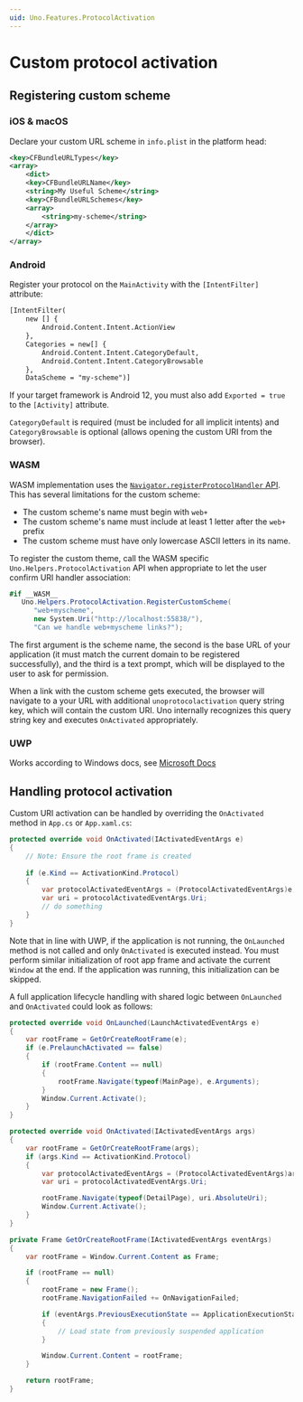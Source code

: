 ```yaml
---
uid: Uno.Features.ProtocolActivation
---
```


# Custom protocol activation

## Registering custom scheme

### iOS & macOS

Declare your custom URL scheme in `info.plist` in the platform head:

```xml
<key>CFBundleURLTypes</key>
<array>
    <dict>
    <key>CFBundleURLName</key>
    <string>My Useful Scheme</string>
    <key>CFBundleURLSchemes</key>
    <array>
        <string>my-scheme</string>
    </array>
    </dict>
</array>
```

### Android

Register your protocol on the `MainActivity` with the `[IntentFilter]` attribute:

```xml
[IntentFilter(
    new [] {
        Android.Content.Intent.ActionView
    },
    Categories = new[] {
        Android.Content.Intent.CategoryDefault,
        Android.Content.Intent.CategoryBrowsable
    },
    DataScheme = "my-scheme")]
```

If your target framework is Android 12, you must also add `Exported = true` to the `[Activity]` attribute.

`CategoryDefault` is required (must be included for all implicit intents) and `CategoryBrowsable` is optional (allows opening the custom URI from the browser).

### WASM

WASM implementation uses the [`Navigator.registerProtocolHandler` API](https://developer.mozilla.org/en-US/docs/Web/API/Navigator/registerProtocolHandler). This has several limitations for the custom scheme:

- The custom scheme's name must begin with `web+`
- The custom scheme's name must include at least 1 letter after the `web+` prefix
- The custom scheme must have only lowercase ASCII letters in its name.

To register the custom theme, call the WASM specific `Uno.Helpers.ProtocolActivation` API when appropriate to let the user confirm URI handler association:

```csharp
#if __WASM__
   Uno.Helpers.ProtocolActivation.RegisterCustomScheme(
      "web+myscheme", 
      new System.Uri("http://localhost:55838/"), 
      "Can we handle web+myscheme links?");
```

The first argument is the scheme name, the second is the base URL of your application (it must match the current domain to be registered successfully), and the third is a text prompt, which will be displayed to the user to ask for permission.

When a link with the custom scheme gets executed, the browser will navigate to a your URL with additional `unoprotocolactivation` query string key, which will contain the custom URI. Uno internally recognizes this query string key and executes `OnActivated` appropriately.

### UWP

Works according to Windows docs, see [Microsoft Docs](https://learn.microsoft.com/windows/uwp/launch-resume/handle-uri-activation)

## Handling protocol activation

Custom URI activation can be handled by overriding the `OnActivated` method in `App.cs` or `App.xaml.cs`:

```csharp
protected override void OnActivated(IActivatedEventArgs e)
{
    // Note: Ensure the root frame is created
    
    if (e.Kind == ActivationKind.Protocol)
    {
        var protocolActivatedEventArgs = (ProtocolActivatedEventArgs)e;
        var uri = protocolActivatedEventArgs.Uri;
        // do something
    }
}
```

Note that in line with UWP, if the application is not running, the `OnLaunched` method is not called and only `OnActivated` is executed instead. You must perform similar initialization of root app frame and activate the current `Window` at the end. If the application was running, this initialization can be skipped.

A full application lifecycle handling with shared logic between `OnLaunched` and `OnActivated` could look as follows:

```csharp
protected override void OnLaunched(LaunchActivatedEventArgs e)
{
    var rootFrame = GetOrCreateRootFrame(e);
    if (e.PrelaunchActivated == false)
    {
        if (rootFrame.Content == null)
        {
            rootFrame.Navigate(typeof(MainPage), e.Arguments);
        }
        Window.Current.Activate();
    }
}

protected override void OnActivated(IActivatedEventArgs args)
{
    var rootFrame = GetOrCreateRootFrame(args);
    if (args.Kind == ActivationKind.Protocol)
    {
        var protocolActivatedEventArgs = (ProtocolActivatedEventArgs)args;
        var uri = protocolActivatedEventArgs.Uri;

        rootFrame.Navigate(typeof(DetailPage), uri.AbsoluteUri);
        Window.Current.Activate();
    }
}

private Frame GetOrCreateRootFrame(IActivatedEventArgs eventArgs)
{
    var rootFrame = Window.Current.Content as Frame;

    if (rootFrame == null)
    {
        rootFrame = new Frame();
        rootFrame.NavigationFailed += OnNavigationFailed;

        if (eventArgs.PreviousExecutionState == ApplicationExecutionState.Terminated)
        {
            // Load state from previously suspended application
        }

        Window.Current.Content = rootFrame;
    }

    return rootFrame;
}
```

